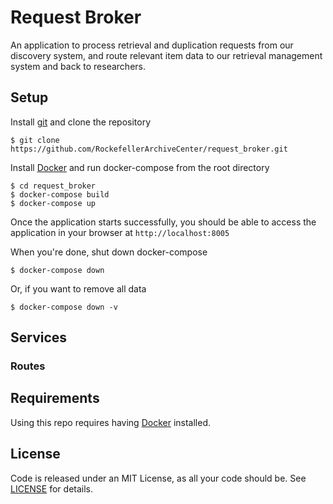 # Request Broker

An application to process retrieval and duplication requests from our discovery system, and route relevant item data to our retrieval management system and back to researchers.

## Setup

Install [git](https://git-scm.com/) and clone the repository

    $ git clone https://github.com/RockefellerArchiveCenter/request_broker.git

Install [Docker](https://store.docker.com/search?type=edition&offering=community) and run docker-compose from the root directory

    $ cd request_broker
    $ docker-compose build
    $ docker-compose up

Once the application starts successfully, you should be able to access the application in your browser at `http://localhost:8005`

When you're done, shut down docker-compose

    $ docker-compose down

Or, if you want to remove all data

    $ docker-compose down -v

## Services

### Routes

## Requirements

Using this repo requires having [Docker](https://store.docker.com/search?type=edition&offering=community) installed.


## License

Code is released under an MIT License, as all your code should be. See [LICENSE](LICENSE) for details.
